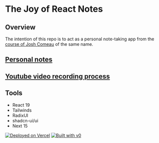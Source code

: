 # The Joy of React Notes

## Overview

The intention of this repo is to act as a personal note-taking app from the [course of Josh Comeau](https://www.joyofreact.com/) of the same name.

## [Personal notes](https://docs.google.com/document/d/1Hozvzdu3WnuSdOmMWTUDgdFEqy4ThozgTw7jmQdC-Us/edit?usp=sharing)

## [Youtube video recording process](https://www.youtube.com/playlist?list=PL_sapWkWdZHGndrmA-O6_qG8Wpm_cw9Os)

## Tools

- React 19
- Tailwinds
- RadixUI
- shadcn-ui/ui
- Next 15

[![Deployed on Vercel](https://img.shields.io/badge/Deployed%20on-Vercel-black?style=for-the-badge&logo=vercel)](https://vercel.com/eulier1s-projects/v0-sidebar-layout-n1)
[![Built with v0](https://img.shields.io/badge/Built%20with-v0.dev-black?style=for-the-badge)](https://v0.dev/chat/projects/HvITaVgMBsk)
